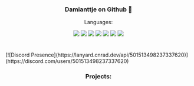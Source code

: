 <h3 align="center"> Damianttje on Github 🤟 </h2>
<p align="center">
  <a2> Languages: </a2>
</p>
<p align="center">
  <a title="C#">
    <img src="https://cdn.jsdelivr.net/npm/programming-languages-logos@0.0.3/src/csharp/csharp_32x32.png">
  </a>
  <a title="C++">
    <img src="https://cdn.jsdelivr.net/npm/programming-languages-logos@0.0.3/src/cpp/cpp_32x32.png">
  </a>
    <a title="Python">
    <img src="https://cdn.jsdelivr.net/npm/programming-languages-logos@0.0.3/src/python/python_32x32.png">
  </a>
    <a title="JavaScript">
    <img src="https://cdn.jsdelivr.net/npm/programming-languages-logos@0.0.3/src/javascript/javascript_32x32.png">
  </a>
    <a title="PHP">
    <img src="https://cdn.jsdelivr.net/npm/programming-languages-logos@0.0.3/src/php/php_32x32.png">
  </a>
    <a title="HTML">
    <img src="https://cdn.jsdelivr.net/npm/programming-languages-logos@0.0.3/src/html/html_32x32.png">
  </a>
    <a title="CSS">
    <img src="https://cdn.jsdelivr.net/npm/programming-languages-logos@0.0.3/src/css/css_32x32.png">
  </a>
  <h1 align="center"></h1>
  [![Discord Presence](https://lanyard.cnrad.dev/api/501513498237337620)](https://discord.com/users/501513498237337620)
</p>
<h3 align="center"> Projects: </h3>
